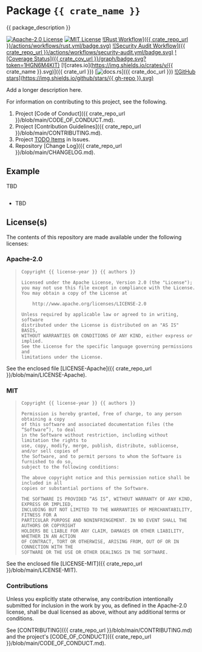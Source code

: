 # Package `{{ crate_name }}`

{{ package_description }}

[![Apache-2.0 License](https://img.shields.io/badge/License-Apache_2.0-blue.svg)](https://opensource.org/licenses/Apache-2.0)
[![MIT License](https://img.shields.io/badge/license-mit-118811.svg)](https://opensource.org/license/mit)
[![Rust Workflow]({{ crate_repo_url }}/actions/workflows/rust.yml/badge.svg)](<{{ crate_repo_url }}/actions/workflows/rust.yml>)
[![Security Audit Workflow]({{ crate_repo_url }}/actions/workflows/security-audit.yml/badge.svg)](<{{ crate_repo_url }}/actions/workflows/security-audit.yml>)
[![Coverage Status]({{ crate_cov_url }}/graph/badge.svg?token=1HGN6M4KIT)](<{{ crate_cov_url }}>)
[![crates.io](https://img.shields.io/crates/v/{{ crate_name }}.svg)]({{ crate_url }})
[![docs.rs](https://docs.rs/xml_dom/badge.svg)]({{ crate_doc_url }})
[![GitHub stars](https://img.shields.io/github/stars/{{ gh-repo }}.svg)](<{{ crate_repo_url }}/stargazers>)

Add a longer description here.

For information on contributing to this project, see the following.

1. Project [Code of Conduct]({{ crate_repo_url }}/blob/main/CODE_OF_CONDUCT.md).
1. Project [Contribution Guidelines]({{ crate_repo_url }}/blob/main/CONTRIBUTING.md).
1. Project [TODO Items](<{{ crate_repo_url }}/issues>) in Issues.
1. Repository [Change Log]({{ crate_repo_url }}/blob/main/CHANGELOG.md).

## Example

TBD

```rust
```

* TBD

## License(s)

The contents of this repository are made available under the following
licenses:

### Apache-2.0

> ```text
> Copyright {{ license-year }} {{ authors }}
> 
> Licensed under the Apache License, Version 2.0 (the "License");
> you may not use this file except in compliance with the License.
> You may obtain a copy of the License at
> 
>     http://www.apache.org/licenses/LICENSE-2.0
> 
> Unless required by applicable law or agreed to in writing, software
> distributed under the License is distributed on an "AS IS" BASIS,
> WITHOUT WARRANTIES OR CONDITIONS OF ANY KIND, either express or implied.
> See the License for the specific language governing permissions and
> limitations under the License.
> ```

See the enclosed file [LICENSE-Apache]({{ crate_repo_url }}/blob/main/LICENSE-Apache).

### MIT

> ```text
> Copyright {{ license-year }} {{ authors }}
> 
> Permission is hereby granted, free of charge, to any person obtaining a copy
> of this software and associated documentation files (the “Software”), to deal
> in the Software without restriction, including without limitation the rights to
> use, copy, modify, merge, publish, distribute, sublicense, and/or sell copies of
> the Software, and to permit persons to whom the Software is furnished to do so,
> subject to the following conditions:
> 
> The above copyright notice and this permission notice shall be included in all
> copies or substantial portions of the Software.
> 
> THE SOFTWARE IS PROVIDED “AS IS”, WITHOUT WARRANTY OF ANY KIND, EXPRESS OR IMPLIED,
> INCLUDING BUT NOT LIMITED TO THE WARRANTIES OF MERCHANTABILITY, FITNESS FOR A
> PARTICULAR PURPOSE AND NONINFRINGEMENT. IN NO EVENT SHALL THE AUTHORS OR COPYRIGHT
> HOLDERS BE LIABLE FOR ANY CLAIM, DAMAGES OR OTHER LIABILITY, WHETHER IN AN ACTION
> OF CONTRACT, TORT OR OTHERWISE, ARISING FROM, OUT OF OR IN CONNECTION WITH THE
> SOFTWARE OR THE USE OR OTHER DEALINGS IN THE SOFTWARE.
> ```

See the enclosed file [LICENSE-MIT]({{ crate_repo_url }}/blob/main/LICENSE-MIT).

### Contributions

Unless you explicitly state otherwise, any contribution intentionally submitted
for inclusion in the work by you, as defined in the Apache-2.0 license, shall
be dual licensed as above, without any additional terms or conditions.

See [CONTRIBUTING]({{ crate_repo_url }}/blob/main/CONTRIBUTING.md) and the
project's [CODE_OF_CONDUCT]({{ crate_repo_url }}/blob/main/CODE_OF_CONDUCT.md).
